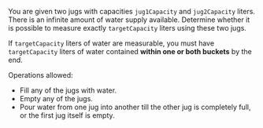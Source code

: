You are given two jugs with capacities `jug1Capacity` and `jug2Capacity` liters. There is an infinite amount of water supply available. Determine whether it is possible to measure exactly `targetCapacity` liters using these two jugs.

If `targetCapacity` liters of water are measurable, you must have `targetCapacity` liters of water contained **within one or both buckets** by the end.

Operations allowed:

- Fill any of the jugs with water.
- Empty any of the jugs.
- Pour water from one jug into another till the other jug is completely full, or the first jug itself is empty.